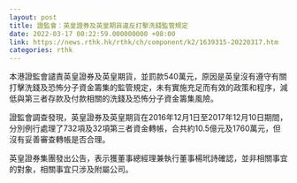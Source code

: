 ```yaml
---
layout: post
title: 證監會：英皇證券及英皇期貨違反打擊洗錢監管規定
date: 2022-03-17 00:22:59.000000000 +08:00
link: https://news.rthk.hk/rthk/ch/component/k2/1639315-20220317.htm
categories: rthk
---
```


本港證監會譴責英皇證券及英皇期貨，並罰款540萬元，原因是英皇沒有遵守有關打擊洗錢及恐怖分子資金籌集的監管規定，未有實施充足而有效的政策和程序，減低與第三者存款及付款相關的洗錢及恐怖分子資金籌集風險。

證監會調查發現，英皇證券及英皇期貨在2016年12月1日至2017年12月10日期間，分別例行處理了732項及32項第三者資金轉帳，合共約10.5億元及1760萬元，但沒有妥善審查轉帳是否合理。

英皇證券集團發出公告，表示獲董事總經理兼執行董事楊玳詩確認，並非相關事宜的對象，相關事宜只涉及附屬公司。
